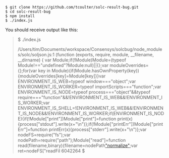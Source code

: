 ```
$ git clone https://github.com/tcoulter/solc-result-bug.git
$ cd solc-result-bug
$ npm install
$ ./index.js
```

You should receive output like this:

> $ ./index.js 
> 
> /Users/tim/Documents/workspace/Consensys/solcbug/node_modules/solc/soljson.js:1
> (function (exports, require, module, __filename, __dirname) { var Module;if(!Module)Module=(typeof Module!=="undefined"?Module:null)||{};var moduleOverrides={};for(var key in Module){if(Module.hasOwnProperty(key)){moduleOverrides[key]=Module[key]}}var ENVIRONMENT_IS_WEB=typeof window==="object";var ENVIRONMENT_IS_WORKER=typeof importScripts==="function";var ENVIRONMENT_IS_NODE=typeof process==="object"&&typeof require==="function"&&!ENVIRONMENT_IS_WEB&&!ENVIRONMENT_IS_WORKER;var ENVIRONMENT_IS_SHELL=!ENVIRONMENT_IS_WEB&&!ENVIRONMENT_IS_NODE&&!ENVIRONMENT_IS_WORKER;if(ENVIRONMENT_IS_NODE){if(!Module["print"])Module["print"]=function print(x){process["stdout"].write(x+"\n")};if(!Module["printErr"])Module["printErr"]=function printErr(x){process["stderr"].write(x+"\n")};var nodeFS=require("fs");var nodePath=require("path");Module["read"]=function read(filename,binary){filename=nodePath["normalize"](filename);var ret=nodeFS["readFil
> 6042264
> $

